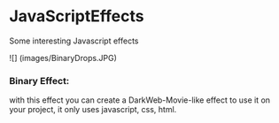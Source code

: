 # JavaScriptEffects
Some interesting Javascript effects

![] (images/BinaryDrops.JPG)

### Binary Effect: 
with this effect you can create a DarkWeb-Movie-like effect to use it on your project, it only uses javascript, css, html.
